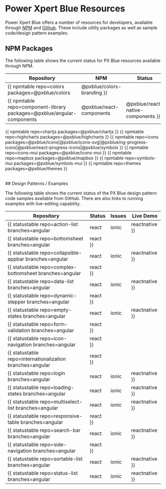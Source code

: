 # Power Xpert Blue Resources
Power Xpert Blue offers a number of resources for developers, available through [NPM](https://www.npmjs.com/org/pxblue) and [Github](https://github.com/pxblue). These include utility packages as well as sample code/design pattern examples.

## NPM Packages
The following table shows the current status for PX Blue resources available through NPM.

| Repository | NPM | Status | Issues | 
|-------|--------|----------|--------|
{{ npmtable repo=colors packages=@pxblue/colors|@pxblue/colors-branding }}
{{ npmtable repo=component-library packages=@pxblue/angular-components|@pxblue/react-components|@pxblue/react-native-components }}
{{ npmtable repo=chartjs packages=@pxblue/chartjs }}
{{ npmtable repo=highcharts packages=@pxblue/highcharts }}
{{ npmtable repo=icons packages=@pxblue/icons|@pxblue/icons-svg|@pxblue/ng-progress-icons|@pxblue/react-progress-icons|@pxblue/symbols }}
{{ npmtable repo=icons-mui packages=@pxblue/icons-mui }}
{{ npmtable repo=mapbox packages=@pxblue/mapbox }}
{{ npmtable repo=symbols-mui packages=@pxblue/symbols-mui }}
{{ npmtable repo=themes packages=@pxblue/themes }}

<br/>
## Design Patterns / Examples

The following table shows the current status of the PX Blue design pattern code samples available from GitHub. There are also links to running examples with live-editing capability.

| Repository | Status | Issues | Live Demo |
|-------|--------|-------------|----------|
{{ statustable repo=action-list branches=angular|react|ionic|reactnative }}
{{ statustable repo=bottomsheet branches=angular|react }}
{{ statustable repo=collapsible-appbar branches=angular|react|ionic|reactnative }}
{{ statustable repo=complex-bottomsheet branches=angular|react }}
{{ statustable repo=data-list branches=angular|react|ionic|reactnative }}
{{ statustable repo=dynamic-stepper branches=angular|react }}
{{ statustable repo=empty-states branches=angular|react|ionic|reactnative }}
{{ statustable repo=form-validation branches=angular|react }}
{{ statustable repo=icon-navigation branches=angular|react }}
{{ statustable repo=internationalization branches=angular|react }}
{{ statustable repo=login branches=angular|react|ionic|reactnative }}
{{ statustable repo=loading-states branches=angular|react|ionic|reactnative }}
{{ statustable repo=multiselect-list branches=angular|react|ionic|reactnative }}
{{ statustable repo=responsive-table branches=angular|react }}
{{ statustable repo=search-bar branches=angular|react|ionic|reactnative }}
{{ statustable repo=side-navigation branches=angular|react }}
{{ statustable repo=sortable-list branches=angular|react|ionic|reactnative }}
{{ statustable repo=status-list branches=angular|react|ionic|reactnative }}
